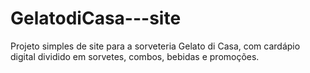 # GelatodiCasa---site
Projeto simples de site para a sorveteria Gelato di Casa, com cardápio digital dividido em sorvetes, combos, bebidas e promoções.
